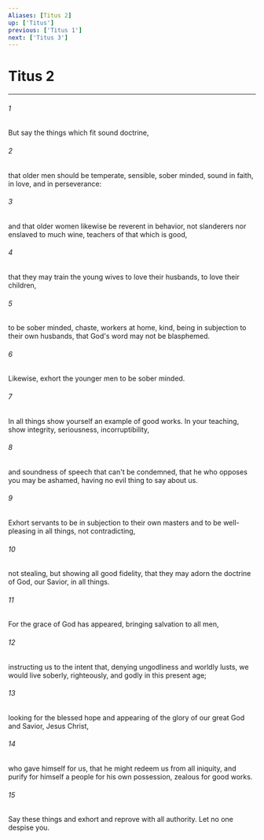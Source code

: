 ```yaml
---
Aliases: [Titus 2]
up: ['Titus']
previous: ['Titus 1']
next: ['Titus 3']
---
```

# Titus 2
***





###### 1 

But say the things which fit sound doctrine, 



###### 2 

that older men should be temperate, sensible, sober minded, sound in faith, in love, and in perseverance: 



###### 3 

and that older women likewise be reverent in behavior, not slanderers nor enslaved to much wine, teachers of that which is good, 



###### 4 

that they may train the young wives to love their husbands, to love their children, 



###### 5 

to be sober minded, chaste, workers at home, kind, being in subjection to their own husbands, that God's word may not be blasphemed. 



###### 6 

Likewise, exhort the younger men to be sober minded. 



###### 7 

In all things show yourself an example of good works. In your teaching, show integrity, seriousness, incorruptibility, 



###### 8 

and soundness of speech that can't be condemned, that he who opposes you may be ashamed, having no evil thing to say about us. 



###### 9 

Exhort servants to be in subjection to their own masters and to be well-pleasing in all things, not contradicting, 



###### 10 

not stealing, but showing all good fidelity, that they may adorn the doctrine of God, our Savior, in all things. 



###### 11 

For the grace of God has appeared, bringing salvation to all men, 



###### 12 

instructing us to the intent that, denying ungodliness and worldly lusts, we would live soberly, righteously, and godly in this present age; 



###### 13 

looking for the blessed hope and appearing of the glory of our great God and Savior, Jesus Christ, 



###### 14 

who gave himself for us, that he might redeem us from all iniquity, and purify for himself a people for his own possession, zealous for good works. 



###### 15 

Say these things and exhort and reprove with all authority. Let no one despise you.
